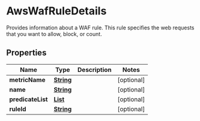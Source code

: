 

# AwsWafRuleDetails

Provides information about a WAF rule. This rule specifies the web requests that you want to allow, block, or count. 

## Properties

| Name | Type | Description | Notes |
|------------ | ------------- | ------------- | -------------|
|**metricName** | [**String**](String.md) |  |  [optional] |
|**name** | [**String**](String.md) |  |  [optional] |
|**predicateList** | [**List**](List.md) |  |  [optional] |
|**ruleId** | [**String**](String.md) |  |  [optional] |



